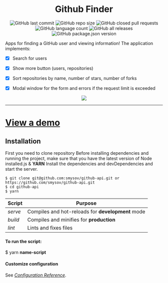 <h1 align="center">Github Finder</h1>

<p align="center">

<img alt="GitHub last commit" src="https://img.shields.io/github/last-commit/smysov/github-api?style=plastic">

<img alt="GitHub repo size" src="https://img.shields.io/github/repo-size/smysov/github-api?style=plastic">

<img alt="GitHub closed pull requests" src="https://img.shields.io/github/issues-pr-closed/smysov/github-api?style=plastic">

<img alt="GitHub language count" src="https://img.shields.io/github/languages/count/smysov/github-api?style=plastic">

<img alt="GitHub all releases" src="https://img.shields.io/github/downloads/smysov/github-api/total?style=plastic">

<img alt="GitHub package.json version" src="https://img.shields.io/github/package-json/v/smysov/github-api?label=package.json&style=plastic">

</p>

Apps for finding a GitHub user and viewing information!
The application implements:
- [x] Search for users
- [x] Show more button (users, repositories)
- [x] Sort repositories by name, number of stars, number of forks
- [x] Modal window for the form and errors if the request limit is exceeded


<p align="center">

<img  src="https://i.ibb.co/gS8yYnh/preview.png">

</p>

---

# [View a demo](https://github-finder6337.netlify.app/)

## Installation

First you need to clone repository
Before installing dependencies and running the project,
make sure that you have the latest version of Node installed.js & **YARN**
Install the dependencies and devDependencies and start the server.

```
$ git clone git@github.com:smysov/github-api.git or https://github.com/smysov/github-api.git
$ cd github-api
$ yarn
```

| Script | Purpose                                     |
| ------ | ------------------------------------------- |
| *serve*   | Compiles and hot-reloads for **development** mode  |
| *build*  | Compiles and minifies for **production**   |
| *lint*  | Lints and fixes files |  |

#### To run the script:

\$ yarn **name-script**



#### Customize configuration

See [*Configuration Reference*](https://cli.vuejs.org/config/).
